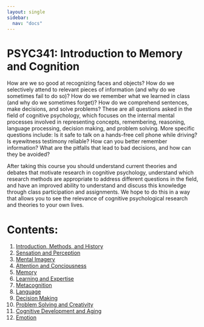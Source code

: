 ```yaml
---
layout: single
sidebar:
  nav: "docs"
---
```

# PSYC341: Introduction to Memory and Cognition

How are we so good at recognizing faces and objects? How do we selectively attend to relevant pieces of information (and why do we sometimes fail to do so)? How do we remember what we learned in class (and why do we sometimes forget)? How do we comprehend sentences, make decisions, and solve problems? These are all questions asked in the field of cognitive psychology, which focuses on the internal mental processes involved in representing concepts, remembering, reasoning, language processing, decision making, and problem solving. More specific questions include: Is it safe to talk on a hands-free cell phone while driving? Is eyewitness testimony reliable? How can you better remember information? What are the pitfalls that lead to bad decisions, and how can they be avoided? 

After taking this course you should understand current theories and debates that motivate research in cognitive psychology, understand which research methods are appropriate to address different questions in the field, and have an improved ability to understand and discuss this knowledge through class participation and assignments. We hope to do this in a way that allows you to see the relevance of cognitive psychological research and theories to your own lives. 

# Contents:

1. [Introduction, Methods, and History](/_pages/intromethods.md)
2. [Sensation and Perception](/_pages/sensation-perception.md)
3. [Mental Imagery](/_pages/mentalimagery.md)
4. [Attention and Conciousness](/_pages/attention-consciousness.md)
5. [Memory](/_pages/memory.md)
6. [Learning and Expertise](/_pages/learning-expertise.md)
7. [Metacognition](/_pages/metacognition.md)
8. [Language](/_pages/language.md)
9. [Decision Making](/_pages/decisionmaking.md)
10. [Problem Solving and Creativity](/_pages/problemsolving-creativity.md)
11. [Cognitive Development and Aging](/_pages/cogdev-aging.md)
12. [Emotion](/_pages/emotion.md)


